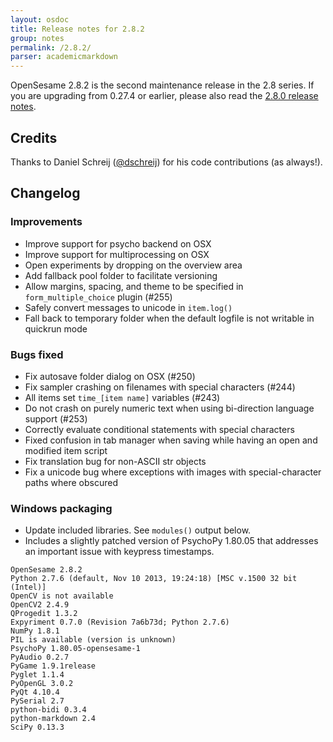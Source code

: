 ```yaml
---
layout: osdoc
title: Release notes for 2.8.2
group: notes
permalink: /2.8.2/
parser: academicmarkdown
---
```


OpenSesame 2.8.2 is the second maintenance release in the 2.8 series. If you are upgrading from 0.27.4 or earlier, please also read the [2.8.0 release notes].

## Credits

Thanks to Daniel Schreij ([@dschreij](https://github.com/dschreij/)) for his code contributions (as always!).

## Changelog

### Improvements

- Improve support for psycho backend on OSX
- Improve support for multiprocessing on OSX
- Open experiments by dropping on the overview area
- Add fallback pool folder to facilitate versioning
- Allow margins, spacing, and theme to be specified in `form_multiple_choice` plugin (#255)
- Safely convert messages to unicode in `item.log()`
- Fall back to temporary folder when the default logfile is not writable in quickrun mode

### Bugs fixed

- Fix autosave folder dialog on OSX (#250)
- Fix sampler crashing on filenames with special characters (#244)
- All items set `time_[item name]` variables (#243)
- Do not crash on purely numeric text when using bi-direction language support (#253)
- Correctly evaluate conditional statements with special characters
- Fixed confusion in tab manager when saving while having an open and modified item script
- Fix translation bug for non-ASCII str objects
- Fix a unicode bug where exceptions with images with special-character paths where obscured

### Windows packaging

- Update included libraries. See `modules()` output below.
- Includes a slightly patched version of PsychoPy 1.80.05 that addresses an important issue with keypress timestamps.

~~~
OpenSesame 2.8.2
Python 2.7.6 (default, Nov 10 2013, 19:24:18) [MSC v.1500 32 bit (Intel)]
OpenCV is not available
OpenCV2 2.4.9
QProgedit 1.3.2
Expyriment 0.7.0 (Revision 7a6b73d; Python 2.7.6)
NumPy 1.8.1
PIL is available (version is unknown)
PsychoPy 1.80.05-opensesame-1
PyAudio 0.2.7
PyGame 1.9.1release
Pyglet 1.1.4
PyOpenGL 3.0.2
PyQt 4.10.4
PySerial 2.7
python-bidi 0.3.4
python-markdown 2.4
SciPy 0.13.3
~~~

[2.8.0 release notes]: /notes/2.8.0

